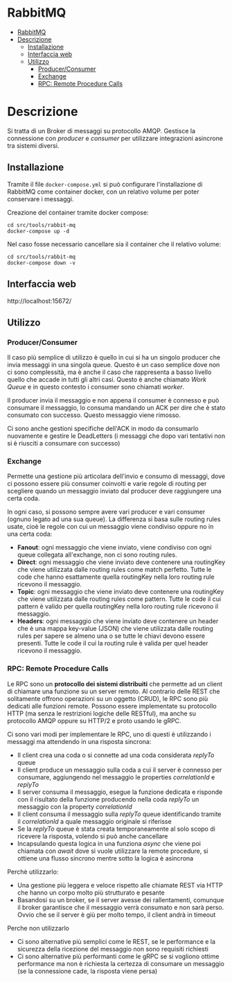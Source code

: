 # RabbitMQ

- [RabbitMQ](#rabbitmq)
- [Descrizione](#descrizione)
  - [Installazione](#installazione)
  - [Interfaccia web](#interfaccia-web)
  - [Utilizzo](#utilizzo)
    - [Producer/Consumer](#producerconsumer)
    - [Exchange](#exchange)
    - [RPC: Remote Procedure Calls](#rpc-remote-procedure-calls)

# Descrizione

Si tratta di un Broker di messaggi su protocollo AMQP. Gestisce la connessione con _producer_ e _consumer_ per utilizzare integrazioni asincrone tra sistemi diversi.

## Installazione

Tramite il file `docker-compose.yml` si può configurare l'installazione di RabbitMQ come container docker, con un relativo volume per poter conservare i messaggi.

Creazione del container tramite docker compose:

```shell
cd src/tools/rabbit-mq
docker-compose up -d
```

Nel caso fosse necessario cancellare sia il container che il relativo volume:

```shell
cd src/tools/rabbit-mq
docker-compose down -v
```

## Interfaccia web

http://localhost:15672/

## Utilizzo

### Producer/Consumer

Il caso più semplice di utilizzo è quello in cui si ha un singolo producer che invia messaggi in una singola queue. Questo è un caso semplice dove non ci sono complessità, ma è anche il caso che rappresenta a basso livello quello che accade in tutti gli altri casi. Questo è anche chiamato _Work Queue_ e in questo contesto i consumer sono chiamati _worker_.

Il producer invia il messaggio e non appena il consumer è connesso e può consumare il messaggio, lo consuma mandando un ACK per dire che è stato consumato con successo. Questo messaggio viene rimosso.

Ci sono anche gestioni specifiche dell'ACK in modo da consumarlo nuovamente e gestire le DeadLetters (i messaggi che dopo vari tentativi non si è riusciti a consumare con successo)

### Exchange

Permette una gestione più articolara dell'invio e consumo di messaggi, dove ci possono essere più consumer coinvolti e varie regole di routing per scegliere quando un messaggio inviato dal producer deve raggiungere una certa coda.

In ogni caso, si possono sempre avere vari producer e vari consumer (ognuno legato ad una sua queue). La differenza si basa sulle routing rules usate, cioè le regole con cui un messaggio viene condiviso oppure no in una certa coda:

- **Fanout**: ogni messaggio che viene inviato, viene condiviso con ogni queue collegata all'exchange, non ci sono routing rules.
- **Direct**: ogni messaggio che viene inviato deve contenere una routingKey che viene utilizzata dalle routing rules come match perfetto. Tutte le code che hanno esattamente quella routingKey nella loro routing rule ricevono il messaggio.
- **Topic**: ogni messaggio che viene inviato deve contenere una routingKey che viene utilizzata dalle routing rules come pattern. Tutte le code il cui pattern è valido per quella routingKey nella loro routing rule ricevono il messaggio.
- **Headers**: ogni messaggio che viene inviato deve contenere un header che è una mappa key-value (JSON) che viene utilizzata dalle routing rules per sapere se almeno una o se tutte le chiavi devono essere presenti. Tutte le code il cui la routing rule è valida per quel header ricevono il messaggio.

### RPC: Remote Procedure Calls

Le RPC sono un **protocollo dei sistemi distribuiti** che permette ad un client di chiamare una funzione su un server remoto. Al contrario delle REST che solitamente offrono operazioni su un oggetto (CRUD), le RPC sono più dedicati alle funzioni remote. Possono essere implementate su protocollo HTTP (ma senza le restrizioni logiche delle RESTful), ma anche su protocollo AMQP oppure su HTTP/2 e proto usando le gRPC.

Ci sono vari modi per implementare le RPC, uno di questi è utilizzando i messaggi ma attendendo in una risposta sincrona:

- Il client crea una coda o si connette ad una coda considerata _replyTo_ queue
- Il client produce un messaggio sulla coda a cui il server è connesso per consumare, aggiungendo nel messaggio le properties _correlationId_ e _replyTo_
- Il server consuma il messaggio, esegue la funzione dedicata e risponde con il risultato della funzione producendo nella coda _replyTo_ un messaggio con la property _correlationId_
- Il client consuma il messaggio sulla _replyTo_ queue identificando tramite il _correlationId_ a quale messaggio originale si riferisse
- Se la _replyTo_ queue è stata creata temporaneamente al solo scopo di ricevere la risposta, volendo si può anche cancellare
- Incapsulando questa logica in una funziona _async_ che viene poi chiamata con _await_ dove si vuole utilizzare la remote procedure, si ottiene una flusso sincrono mentre sotto la logica è asincrona

Perchè utilizzarlo:

- Una gestione più leggera e veloce rispetto alle chiamate REST via HTTP che hanno un corpo molto più strutturato e pesante
- Basandosi su un broker, se il server avesse dei rallentamenti, comunque il broker garantisce che il messaggio verrà consumato e non sarà perso. Ovvio che se il server è giù per molto tempo, il client andrà in timeout

Perche non utilizzarlo

- Ci sono alternative più semplici come le REST, se le performance e la sicurezza della ricezione del messaggio non sono requisiti richiesti
- Ci sono alternative più performanti come le gRPC se si vogliono ottime performance ma non è richiesta la certezza di consumare un messaggio (se la connessione cade, la risposta viene persa)
